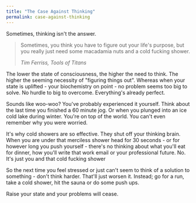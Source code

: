 ```yaml
---
title: "The Case Against Thinking"
permalink: case-against-thinking
---
```


Sometimes, thinking isn't the answer.

> Sometimes, you think you have to figure out your life's purpose, but you really just need some macadamia nuts and a cold fucking shower.
> 
> <cite>Tim Ferriss, Tools of Titans</cite>

The lower the state of consciousness, the higher the need to think. The higher the seeming necessity of "figuring things out". Whereas when your state is uplifted - your biochemistry on point - no problem seems too big to solve. No hurdle to big to overcome. Everything's already perfect.

Sounds like woo-woo? You've probably experienced it yourself. Think about the last time you finished a 60 minute jog. Or when you plunged into an ice cold lake during winter. You're on top of the world. You can't even remember why you were worried.

It's why cold showers are so effective. They shut off your thinking brain. When you are under that merciless shower head for 30 seconds - or for however long you push yourself - there's no thinking about what you'll eat for dinner, how you'll write that work email or your professional future. No. It's just you and that cold fucking shower

So the next time you feel stressed or just can't seem to think of a solution to something - don't think harder. That'll just worsen it. Instead; go for a run, take a cold shower, hit the sauna or do some push ups.

Raise your state and your problems will cease.
